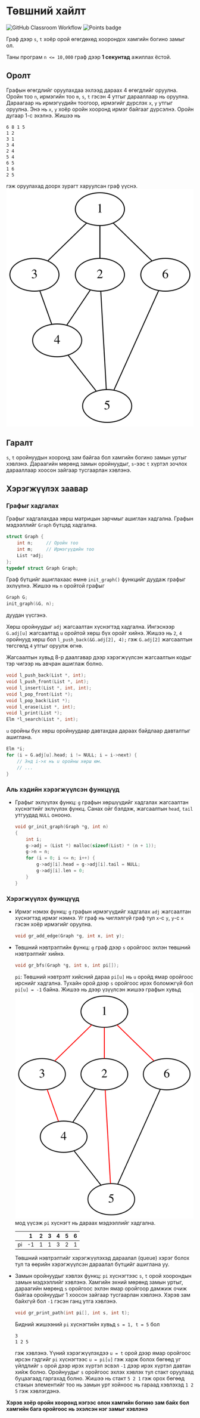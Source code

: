 # Төвшний хайлт 
![GitHub Classroom Workflow](../../workflows/GitHub%20Classroom%20Workflow/badge.svg?branch=main) ![Points badge](../../blob/badges/.github/badges/points.svg)

Граф дээр `s`, `t` хоёр орой өгөгдөхөд хоорондох хамгийн богино замыг ол. 

Таны програм `n <= 10,000` граф дээр **1 секунтад** ажиллах ёстой.

## Оролт

Графын өгөгдлийг оруулахдаа эхлээд дараах 4 өгөгдлийг оруулна. Оройн тоо `n`, ирмэгийн тоо `m`, `s`, `t` гэсэн 4 утгыг дарааллаар нь оруулна. 
Дараагаар нь ирмэгүүдийн тоогоор, ирмэгийг дүрслэх `x`, `y` утгыг оруулна. Энэ нь `x`, `y` хоёр оройн хооронд ирмэг байгааг дүрсэлнэ. Оройн дугаар 1-с эхэлнэ. Жишээ нь
```
6 8 1 5
1 2
3 1
3 4
2 4
5 4
6 5
1 6
2 5
```
гэж оруулахад доорх зурагт харуулсан граф үүснэ.
![Чиглэлгүй граф](assets/graph.svg)

## Гаралт

`s`, `t` оройнуудын хооронд зам байгаа бол хамгийн богино замын уртыг хэвлэнэ. Дараагийн мөрөнд замын оройнуудыг, `s`-ээс `t` хүртэл зочлох дарааллаар хоосон зайгаар тусгаарлан хэвлэнэ.

## Хэрэгжүүлэх заавар

### Графыг хадгалах

Графыг хадгалахдаа хөрш матрицын зарчмыг ашиглан хадгална. Графын мэдээллийг `Graph` бүтцэд хадгална.

```C
struct Graph {
	int n;     // Оройн тоо
	int m;     // Ирмэгүүдийн тоо
	List *adj;
};
typedef struct Graph Graph;
```
Граф бүтцийг ашиглахаас өмнө `init_graph()` функцийг дуудаж графыг эхлүүлнэ. Жишээ нь `n` оройтой графыг

```C
Graph G;
init_graph(&G, n);
```
дуудан үүсгэнэ.

Хөрш оройнуудыг `adj` жагсаалтан хүснэгтэд хадгална. Ингэснээр `G.adj[u]` жагсаалтад `u` оройтой хөрш бүх оройг хийнэ. Жишээ нь `2`, `4` оройнууд хөрш бол
`
l_push_back(&G.adj[2], 4);
`
гэж `G.adj[2]` жагсаалтын төгсгөлд `4` утгыг оруулж өгнө. 

Жагсаалтын хувьд 8-р даалгавар дээр хэрэгжүүлсэн жагсаалтын кодыг тэр чигээр нь авчран ашиглаж болно.
```C
void l_push_back(List *, int);
void l_push_front(List *, int);
void l_insert(List *, int, int);
void l_pop_front(List *);
void l_pop_back(List *);
void l_erase(List *, int);
void l_print(List *);
Elm *l_search(List *, int);
```

`u` оройны бүх хөрш оройнуудаар давтахдаа дараах байдлаар давталтыг ашиглана.

```C
Elm *i;
for (i = G.adj[u].head; i != NULL; i = i->next) {
	// Энд i->x нь u оройны хөрш юм.
	// ...
}
```

### Аль хэдийн хэрэгжүүлсэн функцүүд

 * Графыг эхлүүлэх функц: `g` графын хөршүүдийг хадгалах жагсаалтан хүснэгтийг эхлүүлэх функц. Санах ойг бэлдэж, жагсаалтын `head`, `tail` утгуудад `NULL` онооно.
   ```C
   void gr_init_graph(Graph *g, int n)
   {
	   int i;
	   g->adj = (List *) malloc(sizeof(List) * (n + 1));
	   g->n = n;
	   for (i = 0; i <= n; i++) {
		   g->adj[i].head = g->adj[i].tail = NULL;
		   g->adj[i].len = 0;
	   }
   }
   ```
 
### Хэрэгжүүлэх функцүүд

 * Ирмэг нэмэх функц: `g` графын ирмэгүүдийг хадгалах `adj` жагсаалтан хүснэгтэд ирмэг нэмнэ. Уг граф нь чиглэлгүй граф тул `x`-с `y`, `y`-с `x` гэсэн хоёр ирмэгийг оруулна.
   ```C
   void gr_add_edge(Graph *g, int x, int y);
   ```

 * Төвшний нэвтрэлтийн функц: `g` граф дээр `s` оройгоос эхлэн төвшний нэвтрэлтийг хийнэ.
   ```C
   void gr_bfs(Graph *g, int s, int pi[]);
   ```
   `pi`: Төвшний нэвтрэлт хийсний дараа `pi[u]` нь `u` оройд ямар оройгоос ирснийг хадгална. Тухайн орой дээр `s` оройгоос ирэх боломжгүй бол `pi[u] = -1` байна. Жишээ нь дээр үзүүлсэн жишээ графын хувьд 
   ![Чиглэлгүй граф. Улаан ирмэгүүд нь төвшний нэвтрэлт хийсний дараах модны ирмэг](assets/tree.svg)   
   мод үүсэж `pi` хүснэгт нь дараах мэдээллийг хадгална.
   
   |    | 1  | 2 | 3 | 4 | 5 | 6 |
   |:--:|:--:|:-:|:-:|:-:|:-:|:-:|
   | pi | -1 | 1 | 1 | 3 | 2 | 1 |

   Төвшний нэвтрэлтийг хэрэгжүүлэхэд дараалал (queue) хэрэг болох тул та өөрийн хэрэгжүүлсэн дараалал бүтцийг ашиглана уу.

 * Замын оройнуудыг хэвлэх функц: `pi` хүснэгтээс `s`, `t` орой хоорондын замын мэдээллийг хэвлэнэ. Хамгийн эхний мөрөнд замын уртыг, дараагийн мөрөнд `s` оройгоос эхлэн ямар оройгоор дамжиж очиж байгаа оройнуудыг 1 хоосон зайгаар тусгаарлан хэвлэнэ. Хэрэв зам байхгүй бол `-1` гэсэн ганц утга хэвлэнэ.
   ```C
   void gr_print_path(int pi[], int s, int t);
   ```
   Бидний жишээний `pi` хүснэгтийн хувьд `s = 1, t = 5` бол
   ```
   3
   1 2 5
   ```
   гэж хэвлэнэ. Үүний хэрэгжүүлэхдээ `u = t` орой дээр ямар оройгоос ирсэн гэдгийг `pi` хүснэгтээс `u = pi[u]` гэж харж болох бөгөөд уг үйлдлийг `s` орой дээр ирэх хүртэл эсвэл `-1` дээр ирэх хүртэл давтан хийж болно. Оройнуудыг `s` оройгоос эхлэх хэвлэх тул стакт оруулаад буцаагаад гаргахад болно. Жишээ нь стакт `5 2 1` гэж орох бөгөөд стакын элементийг тоо нь замын урт хойноос нь гараад хэвлэхэд `1 2 5` гэж хэвлэгдэнэ.
   
  **Хэрэв хоёр оройн хооронд нэгээс олон хамгийн богино зам байх бол хамгийн бага оройгоос нь эхэлсэн нэг замыг хэвлэнэ**
